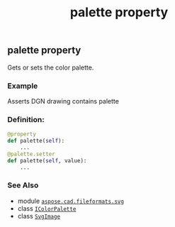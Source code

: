﻿---
title: palette property
second_title: Aspose.CAD for Python via .NET API References
description: 
type: docs
weight: 180
url: /python-net/aspose.cad.fileformats.svg/svgimage/palette/
is_root: false
---

## palette property


Gets or sets the color palette.

### Example 


Asserts DGN drawing contains palette
### Definition:
```python
@property
def palette(self):
    ...
@palette.setter
def palette(self, value):
    ...
```

### See Also
* module [`aspose.cad.fileformats.svg`](../../)
* class [`IColorPalette`](/cad/python-net/aspose.cad/icolorpalette)
* class [`SvgImage`](/cad/python-net/aspose.cad.fileformats.svg/svgimage)
